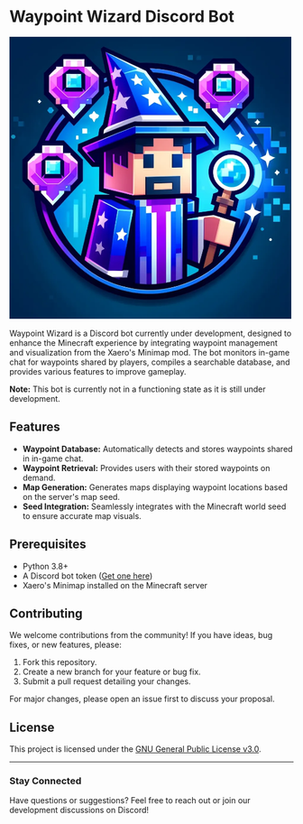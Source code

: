 # Waypoint Wizard Discord Bot

<img src="assets\waypoint_wizard.webp" width="500" height="500">

Waypoint Wizard is a Discord bot currently under development, designed to enhance the Minecraft experience by integrating waypoint management and visualization from the Xaero's Minimap mod. The bot monitors in-game chat for waypoints shared by players, compiles a searchable database, and provides various features to improve gameplay.

**Note:** This bot is currently not in a functioning state as it is still under development.

## Features

- **Waypoint Database:** Automatically detects and stores waypoints shared in in-game chat.
- **Waypoint Retrieval:** Provides users with their stored waypoints on demand.
- **Map Generation:** Generates maps displaying waypoint locations based on the server's map seed.
- **Seed Integration:** Seamlessly integrates with the Minecraft world seed to ensure accurate map visuals.

## Prerequisites

- Python 3.8+
- A Discord bot token ([Get one here](https://discord.com/developers/applications))
- Xaero's Minimap installed on the Minecraft server

## Contributing

We welcome contributions from the community! If you have ideas, bug fixes, or new features, please:

1. Fork this repository.
2. Create a new branch for your feature or bug fix.
3. Submit a pull request detailing your changes.

For major changes, please open an issue first to discuss your proposal.

## License

This project is licensed under the [GNU General Public License v3.0](LICENSE).

---

### Stay Connected

Have questions or suggestions? Feel free to reach out or join our development discussions on Discord!

